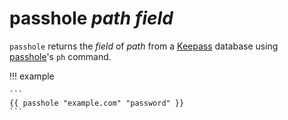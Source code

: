 # passhole *path* *field*

`passhole` returns the *field* of *path* from a [Keepass](https://keypass.info/)
database using [passhole](https://github.com/Evidlo/passhole)'s `ph` command.

!!! example

    ```
    {{ passhole "example.com" "password" }}
    ```
